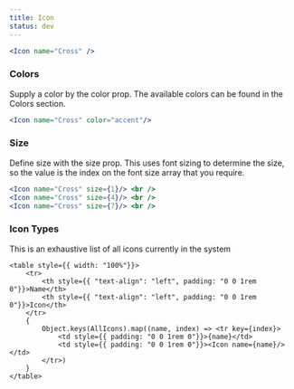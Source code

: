 ```yaml
---
title: Icon
status: dev
---
```


```.jsx
<Icon name="Cross" />
```


### Colors

Supply a color by the color prop. The available colors can be found in the Colors section.
```.jsx
<Icon name="Cross" color="accent"/>
```

### Size

Define size with the size prop. This uses font sizing to determine the size, so the value is the index on the font size array that you require.

```.jsx
<Icon name="Cross" size={1}/> <br />
<Icon name="Cross" size={4}/> <br />
<Icon name="Cross" size={7}/> <br />
```

### Icon Types

This is an exhaustive list of all icons currently in the system

```!jsx
<table style={{ width: "100%"}}>
    <tr>
        <th style={{ "text-align": "left", padding: "0 0 1rem 0"}}>Name</th>
        <th style={{ "text-align": "left", padding: "0 0 1rem 0"}}>Icon</th>
    </tr>
    { 
        Object.keys(AllIcons).map((name, index) => <tr key={index}>
            <td style={{ padding: "0 0 1rem 0"}}>{name}</td>
            <td style={{ padding: "0 0 1rem 0"}}><Icon name={name}/></td>
        </tr>)
    }
</table>
```